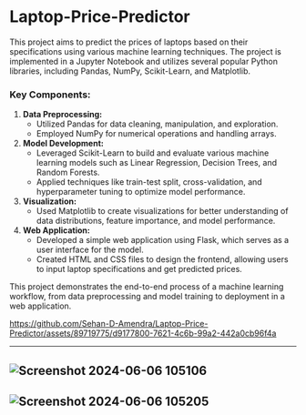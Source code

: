 # Laptop-Price-Predictor

This project aims to predict the prices of laptops based on their specifications using various machine learning techniques. The project is implemented in a Jupyter Notebook and utilizes several popular Python libraries, including Pandas, NumPy, Scikit-Learn, and Matplotlib.

### Key Components:

1. **Data Preprocessing:**
    - Utilized Pandas for data cleaning, manipulation, and exploration.
    - Employed NumPy for numerical operations and handling arrays.
2. **Model Development:**
    - Leveraged Scikit-Learn to build and evaluate various machine learning models such as Linear Regression, Decision Trees, and Random Forests.
    - Applied techniques like train-test split, cross-validation, and hyperparameter tuning to optimize model performance.
3. **Visualization:**
    - Used Matplotlib to create visualizations for better understanding of data distributions, feature importance, and model performance.
4. **Web Application:**
    - Developed a simple web application using Flask, which serves as a user interface for the model.
    - Created HTML and CSS files to design the frontend, allowing users to input laptop specifications and get predicted prices.

This project demonstrates the end-to-end process of a machine learning workflow, from data preprocessing and model training to deployment in a web application.


https://github.com/Sehan-D-Amendra/Laptop-Price-Predictor/assets/89719775/d9177800-7621-4c6b-99a2-442a0cb96f4a

---
![Screenshot 2024-06-06 105106](https://github.com/Sehan-D-Amendra/Laptop-Price-Predictor/assets/89719775/35c7a857-703d-4271-8718-b099a9f17827)
---
![Screenshot 2024-06-06 105205](https://github.com/Sehan-D-Amendra/Laptop-Price-Predictor/assets/89719775/d87d440d-d77f-449b-8275-fdcdae52eefe)
---
